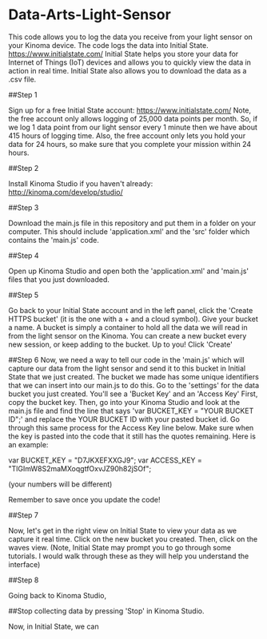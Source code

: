 # Data-Arts-Light-Sensor

This code allows you to log the data you receive from your light sensor on your Kinoma device. The code logs the data into Initial State. https://www.initialstate.com/
Initial State helps you store your data for Internet of Things (IoT) devices and allows you to quickly view the data in action in real time.
Initial State also allows you to download the data as a .csv file. 

##Step 1

Sign up for a free Initial State account: https://www.initialstate.com/
Note, the free account only allows logging of 25,000 data points per month. 
So, if we log 1 data point from our light sensor every 1 minute then we have about 415 hours of logging time. 
Also, the free account only lets you hold your data for 24 hours, so make sure that you complete your mission within 24 hours.

##Step 2

Install Kinoma Studio if you haven't already: http://kinoma.com/develop/studio/

##Step 3

Download the main.js file in this repository and put them in a folder on your computer. This should include 'application.xml' and the 'src' folder which contains the 'main.js' code. 

##Step 4

Open up Kinoma Studio and open both the 'application.xml' and 'main.js' files that you just downloaded.

##Step 5

Go back to your Initial State account and in the left panel, click the 'Create HTTPS bucket' (it is the one with a + and a cloud symbol). 
Give your bucket a name. A bucket is simply a container to hold all the data we will read in from the light sensor on the Kinoma. You can create a new bucket every new session, or keep adding to the bucket. Up to you!
Click 'Create'

##Step 6
Now, we need a way to tell our code in the 'main.js' which will capture our data from the light sensor and send it to this bucket in Initial State that we just created. 
The bucket we made has some unique identifiers that we can insert into our main.js to do this. 
Go to the 'settings' for the data bucket you just created.
You'll see a 'Bucket Key' and an 'Access Key'
First, copy the bucket key. 
Then, go into your Kinoma Studio and look at the main.js file and find the line that says 'var BUCKET_KEY = "YOUR BUCKET ID";' and replace the YOUR BUCKET ID with your pasted bucket id. 
Go through this same process for the Access Key line below. 
Make sure when the key is pasted into the code that it still has the quotes remaining. Here is an example: 

var BUCKET_KEY = "D7JKXEFXXGJ9";
var ACCESS_KEY = "TlGImW8S2maMXoqgtfOxvJZ90h82jSOf";

(your numbers will be different)

Remember to save once you update the code!

##Step 7

Now, let's get in the right view on Initial State to view your data as we capture it real time. 
Click on the new bucket you created. 
Then, click on the waves view.
(Note, Initial State may prompt you to go through some tutorials. I would walk through these as they will help you understand the interface)

##Step 8

Going back to Kinoma Studio, 



##Stop collecting data by pressing 'Stop' in Kinoma Studio. 

Now, in Initial State, we can 





